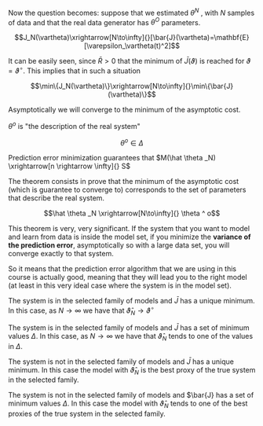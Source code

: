 
Now the question becomes: suppose that we estimated $\theta^N$ , with $N$ samples of data and that the real data generator has $\theta ^O$ parameters. 

$$J_N(\vartheta)\xrightarrow[N\to\infty]{}[\bar{J}(\vartheta)=\mathbf{E}[\varepsilon_\vartheta(t)^2]$$

It can be easily seen, since $\bar{R} > 0$ that the minimum of $\bar{J}(\vartheta)$ is reached for $\vartheta=\vartheta^{\circ}.$ 
This implies that in such a situation

$$\min\{J_N(\vartheta)\}\xrightarrow[N\to\infty]{}\min\{\bar{J}(\vartheta)\}$$

Asymptotically we will converge to the minimum of the asymptotic cost. 

$\theta ^o$ is "the description of the real system" 

$$\theta^{o} \in \Delta$$

Prediction error minimization guarantees that $M(\hat \theta _N) \xrightarrow[n \rightarrow \infty]{} S$ 

The theorem consists in prove that the minimum of the asymptotic cost (which is guarantee to converge to) corresponds to the set of parameters that describe the real system. 

$$\hat \theta _N \xrightarrow[N\to\infty]{} \theta ^ o$$


This theorem is very, very significant. 
If the system that you want to model and learn from data is inside the model set, if you minimize the **variance of the prediction error**, asymptotically so with a large data set, you will converge exactly to that system. 

So it means that the prediction error algorithm that we are using in this course is actually good, meaning that they will lead you to the right model (at least in this very ideal case where the system is in the model set). 





The system is in the selected family of models and $\bar{J}$ has a unique minimum. In this case, as $N\to\infty$ we have that $\hat{\vartheta}_N\to\vartheta^\circ$
 
 The system is in the selected family of models and $\bar{J}$ has a set of minimum values $\Delta$. In this case, as $N\to\infty$ we have that $\hat{\vartheta}_N$ tends to one of the values in $\Delta$. 
 
 
The system is not in the selected family of models and $\bar{J}$ has a unique minimum. In this case the model with $\hat{\vartheta}_N$ is the best proxy of the true system in the selected family.

The system is not in the selected family of models and $\bar{J} has a set of minimum values $\Delta$. In this case the model with $\hat{\vartheta}_N$ tends to one of the best proxies of the true system in the selected family.